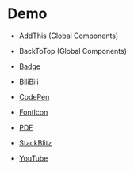 # Demo

- AddThis (Global Components)

- BackToTop (Global Components)

- [Badge](badge.md)

- [BiliBili](bilibili.md)

- [CodePen](codepen.md)

- [FontIcon](fonticon.md)

- [PDF](pdf.md)

- [StackBlitz](stackblitz.md)

- [YouTube](youtube.md)
